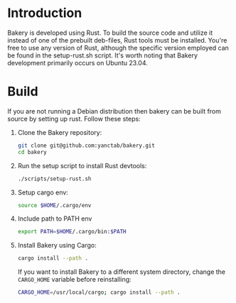# Introduction

Bakery is developed using Rust. To build the source code and utilize it instead of one of the prebuilt deb-files, Rust tools must be installed. You're free to use any version of Rust, although the specific version employed can be found in the setup-rust.sh script. It's worth noting that Bakery development primarily occurs on Ubuntu 23.04.

# Build

If you are not running a Debian distribution then bakery can be built from source
by setting up rust. Follow these steps:

1. Clone the Bakery repository:

    ```bash
    git clone git@github.com:yanctab/bakery.git
    cd bakery
    ```

2. Run the setup script to install Rust devtools:

    ```bash
    ./scripts/setup-rust.sh
    ```

3. Setup cargo env:

    ```bash
    source $HOME/.cargo/env
    ```

4. Include path to PATH env

    ```bash
    export PATH=$HOME/.cargo/bin:$PATH
    ```

4. Install Bakery using Cargo:

    ```bash
    cargo install --path .
    ```

   If you want to install Bakery to a different system directory, change the `CARGO_HOME` variable before reinstalling:

    ```bash
    CARGO_HOME=/usr/local/cargo; cargo install --path .
    ```


